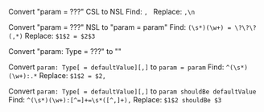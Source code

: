 

Convert "param = ???" CSL to NSL
Find: `, `
Replace: `,\n`


Convert "param = ???" NSL to "param = param"
Find: `(\s*)(\w+) = \?\?\?(,*)`
Replace: `$1$2 = $2$3`

Convert "param: Type = ???" to ""

Convert `param: Type[ = defaultValue][,]` to `param = param`
Find: `^(\s*)(\w+):.*`
Replace: `$1$2 = $2,`

Convert `param: Type[ = defaultValue][,]` to `param shouldBe defaultValue`
Find: `^(\s*)(\w+):[^=]+=\s*([^,]+),`
Replace: `$1$2 shouldBe $3`
